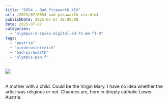 ```yaml
---
title: "6854 - Bad Pirawarth XIV"
url: /2025/07/6854-bad-pirawarth-xiv.html
publishDate: 2025-07-27 18:00:00
date: 2025-07-27
categories:
  - "olympus-m-zuiko-digital-ed-75-mm-f1-8"
tags:
  - "austria"
  - "niederosterreich"
  - "bad-pirawarth"
  - "olympus-pen-f"
---
```

<div class="container">
<div class="center"><a target="_blank" href="https://d25zfm9zpd7gm5.cloudfront.net/1200x1200/2021/20210307_150805_lr.jpg"><img class="webfeedsFeaturedVisual" src="https://d25zfm9zpd7gm5.cloudfront.net/0600x0600/2021/20210307_150805_lr.jpg" /></a></div>
</div>
<br />

A mother with a child. Could be the Virgin Mary. I have no
idea whether the artist was religious or not. Chances are,
here in deeply catholic Lower Austria.
